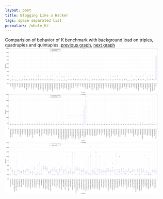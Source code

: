 ```yaml
---
layout: post
title: Blogging Like a Hacker
tags: space separated list
permalink: /whole_K/
---
```


Comparision of behavior of K benchmark with background load on triples, quadruples and quintuples.
[previous graph](./whole_JSOND/), [next graph](./whole_O/)
<img src="./images/triple/K_box.png" alt="graph figure"><img src="./images/quadruple/K_box.png" alt="graph figure"><img src="./images/quintuple/K_box.png" alt="graph figure">